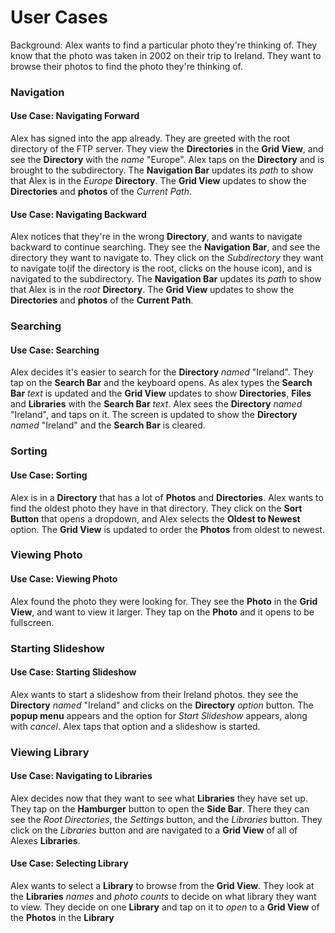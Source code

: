 # User Cases

Background:
Alex wants to find a particular photo they're thinking of. They know that the photo was taken in 2002 on their trip to Ireland. They want to browse their photos to find the photo they're thinking of.

### Navigation

#### Use Case: Navigating Forward
Alex has signed into the app already. They are greeted with the root directory of the FTP server. They view the **Directories** in the **Grid View**, and see the  **Directory** with the *name* "Europe". Alex taps on the **Directory** and is brought to the subdirectory. The **Navigation Bar** updates its *path* to show that Alex is in the *Europe* **Directory**. The **Grid View** updates to show the **Directories** and **photos** of the *Current Path*.

#### Use Case: Navigating Backward
Alex notices that they're in the wrong **Directory**, and wants to navigate backward to continue searching. They see the **Navigation Bar**, and see the directory they want to navigate to. They click on the *Subdirectory* they want to navigate to(if the directory is the root, clicks on the house icon), and is navigated to the subdirectory. The **Navigation Bar** updates its *path* to show that Alex is in the *root* **Directory**. The **Grid View** updates to show the **Directories** and **photos** of the **Current Path**.

### Searching

#### Use Case: Searching
Alex decides it's easier to search for the **Directory** *named* "Ireland". They tap on the **Search Bar** and the keyboard opens. As alex types the **Search Bar** *text* is updated and the **Grid View** updates to show **Directories**, **Files** and **Libraries** with the **Search Bar** *text*. Alex sees the **Directory** *named* "Ireland", and taps on it. The screen is updated to show the **Directory** *named* "Ireland" and the **Search Bar** is cleared.

### Sorting

#### Use Case: Sorting
Alex is in a **Directory** that has a lot of **Photos** and **Directories**. Alex wants to find the oldest photo they have in that directory. They click on the **Sort Button** that opens a dropdown, and Alex selects the **Oldest to Newest** option. The **Grid View** is updated to order the **Photos** from oldest to newest.

### Viewing Photo

#### Use Case: Viewing Photo
Alex found the photo they were looking for. They see the **Photo** in the **Grid View**, and want to view it larger. They tap on the **Photo** and it opens to be fullscreen.

### Starting Slideshow

#### Use Case: Starting Slideshow
Alex wants to start a slideshow from their Ireland photos. they see the **Directory** *named* "Ireland" and clicks on the **Directory** *option* button. The **popup menu** appears and the option for *Start Slideshow* appears, along with *cancel*. Alex taps that option and a slideshow is started.

### Viewing Library

#### Use Case: Navigating to Libraries

Alex decides now that they want to see what **Libraries** they have set up. They tap on the **Hamburger** button to open the **Side Bar**. There they can see the *Root Directories*, the *Settings* button, and the *Libraries* button. They click on the *Libraries* button and are navigated to a **Grid View** of all of Alexes **Libraries**.

#### Use Case: Selecting Library

Alex wants to select a **Library** to browse from the **Grid View**. They look at the **Libraries** *names* and *photo counts* to decide on what library they want to view. They decide on one **Library** and tap on it to *open* to a **Grid View** of the **Photos** in the **Library**
